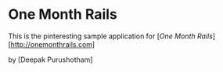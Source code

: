 # One Month Rails

This is the pinteresting sample application for 
[*One Month Rails*][http://onemonthrails.com]

by [Deepak Purushotham]